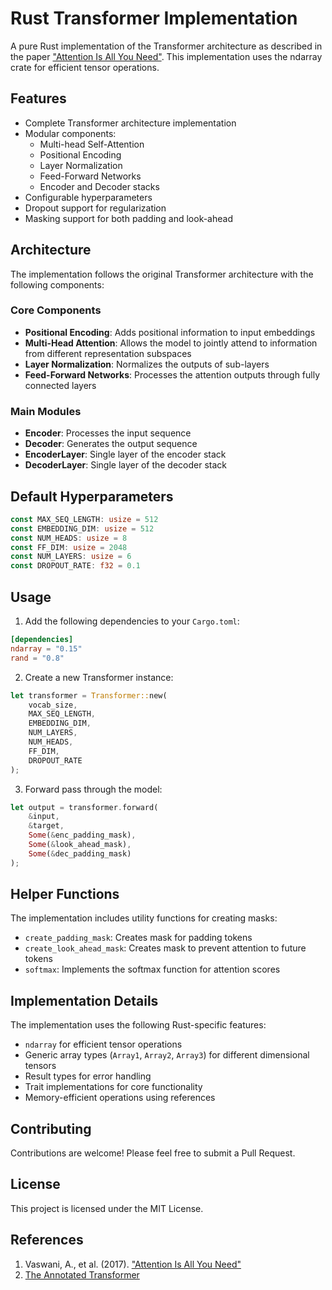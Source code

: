 # Rust Transformer Implementation

A pure Rust implementation of the Transformer architecture as described in the paper ["Attention Is All You Need"](https://arxiv.org/abs/1706.03762). This implementation uses the ndarray crate for efficient tensor operations.

## Features

- Complete Transformer architecture implementation
- Modular components:
  - Multi-head Self-Attention
  - Positional Encoding
  - Layer Normalization
  - Feed-Forward Networks
  - Encoder and Decoder stacks
- Configurable hyperparameters
- Dropout support for regularization
- Masking support for both padding and look-ahead

## Architecture

The implementation follows the original Transformer architecture with the following components:

### Core Components
- **Positional Encoding**: Adds positional information to input embeddings
- **Multi-Head Attention**: Allows the model to jointly attend to information from different representation subspaces
- **Layer Normalization**: Normalizes the outputs of sub-layers
- **Feed-Forward Networks**: Processes the attention outputs through fully connected layers

### Main Modules
- **Encoder**: Processes the input sequence
- **Decoder**: Generates the output sequence
- **EncoderLayer**: Single layer of the encoder stack
- **DecoderLayer**: Single layer of the decoder stack

## Default Hyperparameters

```rust
const MAX_SEQ_LENGTH: usize = 512
const EMBEDDING_DIM: usize = 512
const NUM_HEADS: usize = 8
const FF_DIM: usize = 2048
const NUM_LAYERS: usize = 6
const DROPOUT_RATE: f32 = 0.1
```

## Usage

1. Add the following dependencies to your `Cargo.toml`:

```toml
[dependencies]
ndarray = "0.15"
rand = "0.8"
```

2. Create a new Transformer instance:

```rust
let transformer = Transformer::new(
    vocab_size,
    MAX_SEQ_LENGTH,
    EMBEDDING_DIM,
    NUM_LAYERS,
    NUM_HEADS,
    FF_DIM,
    DROPOUT_RATE
);
```

3. Forward pass through the model:

```rust
let output = transformer.forward(
    &input,
    &target,
    Some(&enc_padding_mask),
    Some(&look_ahead_mask),
    Some(&dec_padding_mask)
);
```

## Helper Functions

The implementation includes utility functions for creating masks:

- `create_padding_mask`: Creates mask for padding tokens
- `create_look_ahead_mask`: Creates mask to prevent attention to future tokens
- `softmax`: Implements the softmax function for attention scores

## Implementation Details

The implementation uses the following Rust-specific features:

- `ndarray` for efficient tensor operations
- Generic array types (`Array1`, `Array2`, `Array3`) for different dimensional tensors
- Result types for error handling
- Trait implementations for core functionality
- Memory-efficient operations using references

## Contributing

Contributions are welcome! Please feel free to submit a Pull Request.

## License

This project is licensed under the MIT License.

## References

1. Vaswani, A., et al. (2017). ["Attention Is All You Need"](https://arxiv.org/abs/1706.03762)
2. [The Annotated Transformer](http://nlp.seas.harvard.edu/2018/04/03/attention.html) 